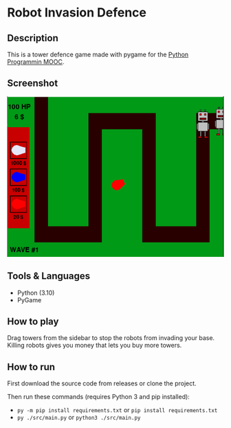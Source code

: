 # Robot Invasion Defence

## Description

This is a tower defence game made with pygame for the [Python Programmin MOOC](https://programming-22.mooc.fi/).

## Screenshot

![Gameplay](/assets/screenshot.png "Gameplay")

## Tools & Languages

-   Python (3.10)
-   PyGame

## How to play

Drag towers from the sidebar to stop the robots from invading your base.
Killing robots gives you money that lets you buy more towers.

## How to run

First download the source code from releases or clone the project.

Then run these commands (requires Python 3 and pip installed):

-   `py -m pip install requirements.txt` or `pip install requirements.txt`
-   `py ./src/main.py` or `python3 ./src/main.py`
